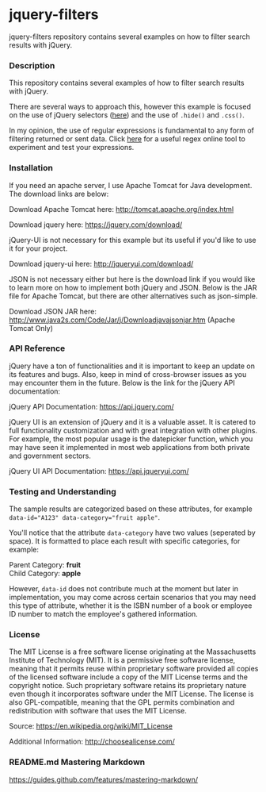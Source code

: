 # jquery-filters
jquery-filters repository contains several examples on how to filter search results with jQuery.

### Description
This repository contains several examples of how to filter search results with jQuery. 

There are several ways to approach this, however this example is focused on the use of jQuery selectors (<a href="https://api.jquery.com/category/selectors/" target="_blank">here</a>) and the use of <code>.hide()</code> and <code>.css()</code>.

In my opinion, the use of regular expressions is fundamental to any form of filtering returned or sent data. Click <a href="http://www.regexr.com/" target="_blank">here</a> for a useful regex online tool to experiment and test your expressions.

### Installation

If you need an apache server, I use Apache Tomcat for Java development. The download links are below:

Download Apache Tomcat here: http://tomcat.apache.org/index.html

Download jquery here: https://jquery.com/download/

jQuery-UI is not necessary for this example but its useful if you'd like to use it for your project.

Download jquery-ui here: http://jqueryui.com/download/

JSON is not necessary either but here is the download link if you would like to learn more on how to implement both jQuery and JSON. Below is the JAR file for Apache Tomcat, but there are other alternatives such as json-simple.

Download JSON JAR here: http://www.java2s.com/Code/Jar/j/Downloadjavajsonjar.htm (Apache Tomcat Only)

### API Reference

jQuery have a ton of functionalities and it is important to keep an update on its features and bugs. Also, keep in mind of cross-browser issues as you may encounter them in the future. Below is the link for the jQuery API documentation:

jQuery API Documentation: https://api.jquery.com/

jQuery UI is an extension of jQuery and it is a valuable asset. It is catered to full functionality customization and with great integration with other plugins. For example, the most popular usage is the datepicker function, which you may have seen it implemented in most web applications from both private and government sectors.

jQuery UI API Documentation: https://api.jqueryui.com/

### Testing and Understanding

The sample results are categorized based on these attributes, for example <code>data-id="A123" data-category="fruit apple"</code>. 

You'll notice that the attribute <code>data-category</code> have two values (seperated by space). It is formatted to place each result with specific categories, for example:

Parent Category: <b>fruit</b><br>
Child Category: <b>apple</b>

However, <code>data-id</code> does not contribute much at the moment but later in implementation, you may come across certain scenarios that you may need this type of attribute, whether it is the ISBN number of a book or employee ID number to match the employee's gathered information.

### License

The MIT License is a free software license originating at the Massachusetts Institute of Technology (MIT). It is a permissive free software license, meaning that it permits reuse within proprietary software provided all copies of the licensed software include a copy of the MIT License terms and the copyright notice. Such proprietary software retains its proprietary nature even though it incorporates software under the MIT License. The license is also GPL-compatible, meaning that the GPL permits combination and redistribution with software that uses the MIT License.

Source: https://en.wikipedia.org/wiki/MIT_License

Additional Information: http://choosealicense.com/

### README.md Mastering Markdown

https://guides.github.com/features/mastering-markdown/
